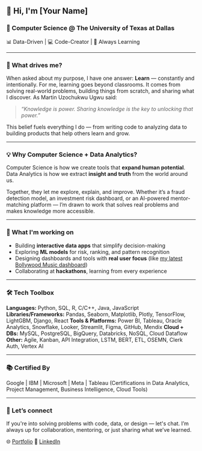 ## 👋 Hi, I'm \[Your Name]

### 📍 Computer Science @ The University of Texas at Dallas

📊 Data-Driven | 💻 Code-Creator | 🎯 Always Learning

---

### 🌱 What drives me?

When asked about my purpose, I have one answer: **Learn** — constantly and intentionally.
For me, learning goes beyond classrooms. It comes from solving real-world problems, building things from scratch, and sharing what I discover. As Martin Uzochukwu Ugwu said:

> *“Knowledge is power. Sharing knowledge is the key to unlocking that power.”*

This belief fuels everything I do — from writing code to analyzing data to building products that help others learn and grow.

---

### 💡 Why Computer Science + Data Analytics?

Computer Science is how we create tools that **expand human potential**.
Data Analytics is how we extract **insight and truth** from the world around us.

Together, they let me explore, explain, and improve. Whether it’s a fraud detection model, an investment risk dashboard, or an AI-powered mentor-matching platform — I’m drawn to work that solves real problems and makes knowledge more accessible.

---

### 🚀 What I'm working on

* Building **interactive data apps** that simplify decision-making
* Exploring **ML models** for risk, ranking, and pattern recognition
* Designing dashboards and tools with **real user focus** (like [my latest Bollywood Music dashboard]())
* Collaborating at **hackathons**, learning from every experience

---

### 🛠 Tech Toolbox

**Languages:** Python, SQL, R, C/C++, Java, JavaScript
**Libraries/Frameworks:** Pandas, Seaborn, Matplotlib, Plotly, TensorFlow, LightGBM, Django, React
**Tools & Platforms:** Power BI, Tableau, Oracle Analytics, Snowflake, Looker, Streamlit, Figma, GitHub, Mendix
**Cloud + DBs:** MySQL, PostgreSQL, BigQuery, Databricks, NoSQL, Cloud Dataflow
**Other:** Agile, Kanban, API Integration, LSTM, BERT, ETL, OSEMN, Clerk Auth, Vertex AI

---

### 📚 Certified By

Google | IBM | Microsoft | Meta | Tableau
(Certifications in Data Analytics, Project Management, Business Intelligence, Cloud Tools)

---

### 🤝 Let’s connect

If you're into solving problems with code, data, or design — let's chat.
I’m always up for collaboration, mentoring, or just sharing what we’ve learned.

🌐 [Portfolio](your_portfolio_link_here)
💼 [LinkedIn](your_linkedin_url_here)
